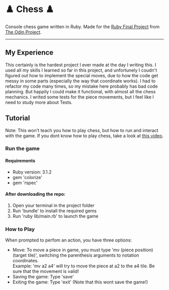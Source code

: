 # ♟️ Chess ♟️

Console chess game written in Ruby. Made for the [Ruby Final Project](https://www.theodinproject.com/lessons/ruby-ruby-final-project) from [The Odin Project](https://www.theodinproject.com/).

--- 

## My Experience

This certainly is the hardest project I ever made at the day I writing this. I used all my skills I learned so far in this project, and unfortunely I coudn't figured out how to implement the special moves, due to how the code get messy in some parts (especially the way that coordinate works). I had to refactor my code many times, so my mistake here probably has bad code planning. But happily I could make it functional, with almost all the chess mechanics. I writed some tests for the piece movements, but I feel like I need to study more about Tests. 


## Tutorial

Note: This won't teach you how to play chess, but how to run and interact with the game. If you dont know how to play chess, take a look at [this video](https://www.youtube.com/watch?v=OCSbzArwB10).

### Run the game

#### Requirements

- Ruby version: 3.1.2
- gem 'colorize'
- gem 'rspec'

#### After downloading the repo:

1. Open your terminal in the project folder
2. Run 'bundle' to install the required gems
3. Run 'ruby lib/main.rb' to launch the game

### How to Play

When prompted to perfom an action, you have three options:

- Move: To move a piece in game, you must type 'mv (piece position) (target tile)', switching the parenthesis arguments to notation coordinates.  
Example: 'mv a2 a4' will try to move the piece at a2 to the a4 tile. Be sure that the movement is valid!
- Saving the game: Type 'save'
- Exiting the game: Type 'exit' (Note that this wont save the game!)
